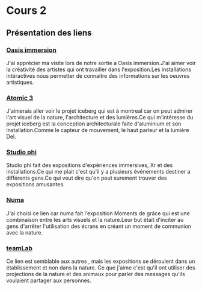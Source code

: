 # Cours 2
## Présentation des liens

### [Oasis immersion](https://oasis.im/a-laffiche/) 
J'ai apprécier ma visite lors de notre sortie a Oasis immersion.J'ai aimer voir la créativité des artistes qui ont travailler dans l'exposition.Les installations intéractives nous permetter de connaitre des informations sur les oeuvres artistiques.
### [Atomic 3](https://www.atomic3.ca/projet.php?id=2) 
J'aimerais aller voir le projet iceberg qui est à montreal car on peut admirer l'art visuel de la nature, l'architecture et des lumières.Ce qui m'intéresse du projet iceberg est la conception architecturale faite d'aluminium et son installation.Comme le capteur de mouvement, le haut parleur et la lumière Del. 
### [Studio phi](https://phi.ca/fr/expositions/infini-montreal/) 
Studio phi fait des expositions d'expériences immersives, Xr et des installations.Ce qui me plait c'est qu'il y a plusieurs événements destiner a différents gens.Ce qui veut dire qu'on peut surement trouver des expositions amusantes.
### [Numa](https://numa.media/moments-de-grace/) 
J'ai choisi ce lien car numa fait l'exposition Moments de grâce qui est une combinaison entre les arts visuels et la nature.Leur but était d'inciter au gens d'arrêter l'utilisation des écrans en créant un moment de communion avec la nature.
### [teamLab](https://www.teamlab.art/fr/e/caixaforum_barcelona/) 
Ce lien est semblable aux autres , mais les expositions se déroulent dans un établissement et non dans la nature. Ce que j'aime c'est qu'il ont utiliser des projections de la nature et des animaux pour parler des messages qu'ils voulaient partager aux personnes. 

